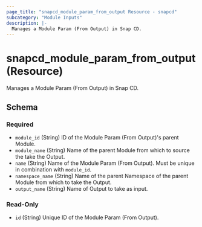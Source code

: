 ```yaml
---
page_title: "snapcd_module_param_from_output Resource - snapcd"
subcategory: "Module Inputs"
description: |-
  Manages a Module Param (From Output) in Snap CD.
---
```


# snapcd_module_param_from_output (Resource)

Manages a Module Param (From Output) in Snap CD.




<!-- schema generated by tfplugindocs -->
## Schema

### Required

- `module_id` (String) ID of the Module Param (From Output)'s parent Module.
- `module_name` (String) Name of the parent Module from which to source the take the Output.
- `name` (String) Name of the Module Param (From Output).  Must be unique in combination with `module_id`.
- `namespace_name` (String) Name of the parent Namespace of the parent Module from which to take the Output.
- `output_name` (String) Name of Output to take as input.

### Read-Only

- `id` (String) Unique ID of the Module Param (From Output).
